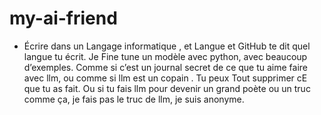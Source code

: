 # my-ai-friend

- Écrire dans un Langage informatique , et Langue et GitHub te dit quel langue tu écrit.  Je Fine tune un modèle avec python, avec beaucoup d’exemples. Comme si c’est un journal secret de ce que tu aime faire avec llm, ou comme si llm est un copain . Tu peux Tout supprimer cE que tu as fait. Ou si tu fais llm  pour devenir un grand poète ou un truc comme ça, je fais pas le truc de llm, je suis anonyme.

